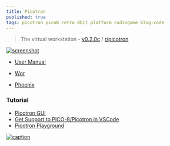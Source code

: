 ```yaml
---
title: Picotron
published: true
tags: picotron pico8 retro 8bit platform codingame blog-code
---
```

> The virtual workstation - [v0.2.0c](https://www.lexaloffle.com/picotron.php) / [r/picotron](https://www.reddit.com/r/picotron/)

[![screenshot](https://www.lexaloffle.com/dl/wip/picotron_desktop2.png)](https://www.lexaloffle.com/picotron.php)

- [User Manual](https://www.lexaloffle.com/dl/docs/picotron_manual.html#Picotron_User_Manual)


- [Wor](https://www.reddit.com/r/picotron/comments/1ikk759/wor_games_the_picotron_shines_with_another/)
- [Phoenix](https://www.reddit.com/r/picotron/comments/1fewmok/phoenix_a_brand_new_version_of_phoenix_for_2024/)

### Tutorial
- [Picotron GUI](https://www.reddit.com/r/picotron/comments/1ep54s7/picotron_gui_cpu_usage_and_troubleshooting/)
- [Get Support to PICO-8/Picotron in VSCode](https://www.lexaloffle.com/bbs/?pid=159667)
- [Picotron Playground](https://www.youtube.com/watch?v=e8LXpPwW3FI)

[![caption](https://preview.redd.it/threads-of-tomot-just-got-updated-v0-phucrlzvhose1.png?width=320&crop=smart&auto=webp&s=6c6b7cacbe8cd15479aa0ff5b741c3ea9d45f9b2)](https://www.reddit.com/r/picotron/comments/1jqt55f/threads_of_tomot_just_got_updated/)
